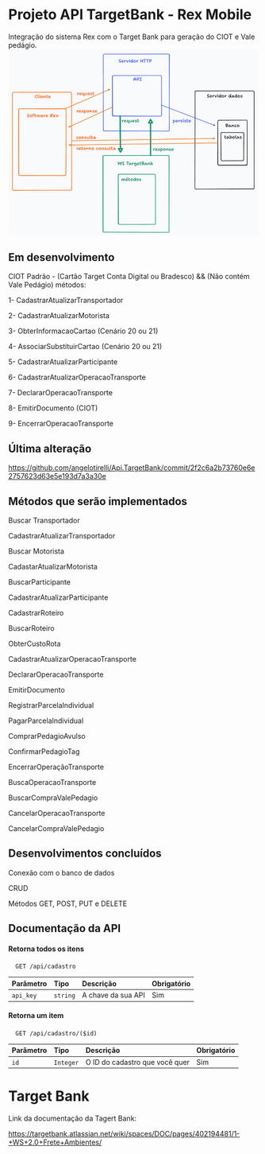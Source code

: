 
# Projeto API TargetBank - Rex Mobile

Integração do sistema Rex com o Target Bank para geração do CIOT e Vale pedágio.
<img src="./project.png" alt="Projeto API TargetBank" />

## Em desenvolvimento

CIOT Padrão - (Cartão Target Conta Digital ou Bradesco) && (Não contém Vale Pedágio)
 métodos:
<p>1- CadastrarAtualizarTransportador</p>
<p>2- CadastrarAtualizarMotorista</p>
<p>3- ObterInformacaoCartao (Cenário 20 ou 21)</p>
<p>4- AssociarSubstituirCartao (Cenário 20 ou 21)</p>
<p>5- CadastrarAtualizarParticipante</p>
<p>6- CadastrarAtualizarOperacaoTransporte</p>
<p>7- DeclararOperacaoTransporte</p>
<p>8- EmitirDocumento (CIOT)</p>
<p>9- EncerrarOperacaoTransporte</p>

## Última alteração
<https://github.com/angelotirelli/Api.TargetBank/commit/2f2c6a2b73760e6e2757623d63e5e193d7a3a30e>

## Métodos que serão implementados
Buscar Transportador

CadastrarAtualizarTransportador

Buscar Motorista

CadastarAtualizarMotorista

BuscarParticipante

CadastrarAtualizarParticipante

CadastrarRoteiro

BuscarRoteiro

ObterCustoRota

CadastrarAtualizarOperacaoTransporte

DeclararOperacaoTransporte

EmitirDocumento

RegistrarParcelaIndividual

PagarParcelaIndividual

ComprarPedagioAvulso

ConfirmarPedagioTag

EncerrarOperaçãoTransporte

BuscaOperacaoTransporte

BuscarCompraValePedagio

CancelarOperacaoTransporte

CancelarCompraValePedagio

## Desenvolvimentos concluídos

Conexão com o banco de dados

CRUD

Métodos GET, POST, PUT e DELETE 

## Documentação da API

#### Retorna todos os itens

```http
  GET /api/cadastro
```

| Parâmetro   | Tipo       | Descrição                           | Obrigatório |
| :---------- | :--------- | :---------------------------------- | :-----------|
| `api_key` | `string` | A chave da sua API | Sim |

#### Retorna um item

```http
  GET /api/cadastro/($id)
```

| Parâmetro   | Tipo       | Descrição                                   | Obrigatório |
| :---------- | :--------- | :------------------------------------------ | :-----------|
| `id`      | `Integer` |  O ID do cadastro que você quer | Sim |


# Target Bank
Link da documentação da Tagert Bank:

<https://targetbank.atlassian.net/wiki/spaces/DOC/pages/402194481/1-+WS+2.0+Frete+Ambientes/>
